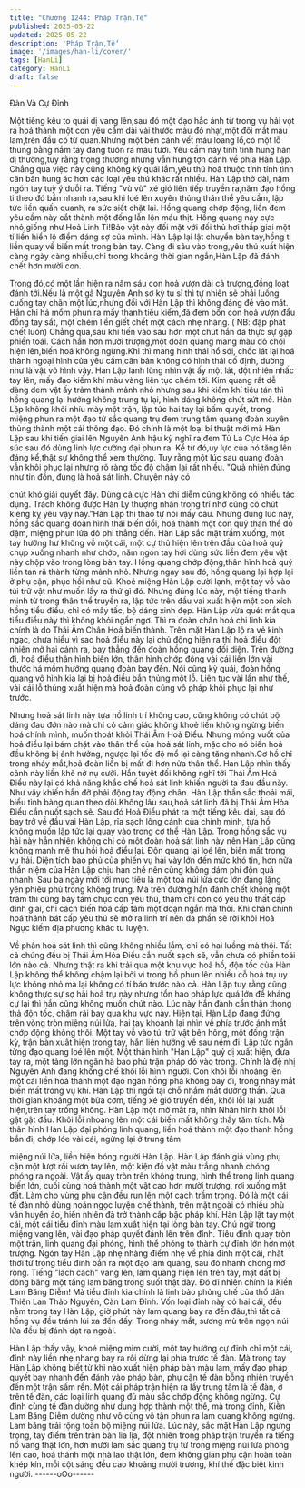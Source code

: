 ```yaml
---
title: "Chương 1244: Pháp Trận,Tế"
published: 2025-05-22
updated: 2025-05-22
description: 'Pháp Trận,Tế'
image: '/images/han-li/cover/'
tags: [HanLi]
category: HanLi
draft: false
---
```


Đàn Và Cự Đỉnh

Một tiếng kêu to quái dị vang lên,sau đó một đạo hắc ảnh từ trong
vụ hải vọt ra hoá thành một con yêu cầm dài vài thước màu đỏ
nhạt,một đôi mắt màu lam,trên đầu có tử quan.Nhưng một bên
cánh vết máu loang lổ,có một lỗ thủng bằng nắm tay đang tuôn ra
máu tươi.
Yêu cầm này tính tình hung hãn dị thường,tuy rằng trọng thương
nhưng vẫn hung tợn đánh về phía Hàn Lập.
Chẳng qua việc này cũng không kỳ quái lắm,yêu thú hoả thuộc
tính tính tình căn bản hung ác hơn các loại yêu thú khác rất nhiều.
Hàn Lập thở dài, năm ngón tay tuỳ ý duỗi ra.
Tiếng "vù vù" xé gió liên tiếp truyền ra,năm đạo hồng ti theo đó
bắn nhanh ra,sau khi loé lên xuyên thủng thân thể yêu cầm, lập
tức liền quấn quanh, ra sức siết chặt lại.
Hồng quang chớp động, liền đem yêu cầm này cắt thành một
đống lẫn lộn máu thịt.
Hồng quang này cực nhỏ,giống như Hoả Linh Ti!Bảo vật này đối
mặt với đối thủ hơi thấp giai một tí liền hiển lộ điểm đáng sợ của
mình.
Hàn Lập lại lật chuyển bàn tay,hồng ti liền quay về biến mất trong
bàn tay.
Càng đi sâu vào trong,yêu thú xuất hiện càng ngày càng nhiều,chỉ
trong khoảng thời gian ngắn,Hàn Lập đã đánh chết hơn mười
con.

Trong đó,có một lần hiện ra năm sáu con hoả vượn dài cả
trượng,đồng loạt đánh tới.Nếu là một gã Nguyên Anh sơ kỳ tu sĩ
thì tự nhiên sẽ phải luống cuống tay chân một lúc,nhưng đối với
Hàn Lập thì không đáng để vào mắt.
Hắn chỉ há mồm phun ra mấy thanh tiểu kiếm,đã đem bốn con
hoả vượn đầu đồng tay sắt, một chém liền giết chết một cách nhẹ
nhàng. ( NB: đập phát chết luôn)
Chẳng qua,sau khi tiến vào sâu hơn một chút hắn đã thực sự gặp
phiền toái.
Cách hắn hơn mười trượng,một đoàn quang mang màu đỏ chói
hiện lên,biến hoá không ngừng.Khi thì mang hình thái hổ sói,
chốc lát lại hoá thành ngoại hình của yêu cầm,căn bản không có
hình thái cố định, dường như là vật vô hình vậy.
Hàn Lập lạnh lùng nhìn vật ấy một lát, đột nhiên nhấc tay lên, mấy
đạo kiếm khí màu vàng liên tục chém tới.
Kim quang rất dễ dàng dem vật ấy trảm thành mảnh nhỏ nhưng
sau khi kiếm khí tiêu tán thì hồng quang lại hướng không trung tụ
lại, hình dáng không chút sứt mẻ.
Hàn Lập không khỏi nhíu mày một trận, lập tức hai tay lại bấm
quyết, trong miệng phun ra một đạo tử sắc quang trụ đem trung
tâm quang đoàn xuyên thủng thành một cái thông đạo.
Đó chính là một loại bí thuật mới mà Hàn Lập sau khi tiến giai lên
Nguyên Anh hậu kỳ nghĩ ra,đem Tử La Cực Hỏa áp súc sau đó
dùng linh lực cường đại phun ra.
Kể từ đó,uy lực của nó tăng lên đáng kể,thật sự không thể xem
thường.
Tuy rằng một lúc sau quang đoàn vẫn khôi phục lại nhưng rõ ràng
tốc độ chậm lại rất nhiều.
"Quả nhiên đúng như tin đồn, đúng là hoả sát linh. Chuyện này có

chút khó giải quyết đây. Dùng cả cực Hàn chi diễm cũng không có
nhiều tác dụng. Trách không được Hàn Ly thượng nhân trong trí
nhớ cũng có chút kiêng kỵ yêu vậy này."Hàn Lập thì thào tự nói
mấy câu.
Nhưng đúng lúc này, hồng sắc quang đoàn hình thái biến đổi, hoá
thành một con quỷ than thể đỏ đậm, miệng phun lửa đỏ phi thẳng
đến.
Hàn Lập sắc mặt trầm xuống, một tay hướng hư không vỗ một
cái, một cự thủ hiện lên trên đầu của hoả quỷ chụp xuống nhanh
như chớp, năm ngón tay hơi dùng sức liền đem yêu vật này chộp
vào trong lòng bàn tay.
Hồng quang chớp động,thân hình hoả quỷ liền tan rã thành từng
mảnh nhỏ. Nhưng ngay sau đó, hồng quang lại hợp lại ở phụ cận,
phục hồi như cũ.
Khoé miệng Hàn Lập cười lạnh, một tay vỗ vào túi trữ vật như
muốn lấy ra thứ gì đó. Nhưng đúng lúc này, một tiếng thanh minh
từ trong thân thể truyền ra, lập tức trên đầu vai xuất hiện một con
xích hồng tiểu điểu, chỉ có mấy tấc, bộ dáng xinh đẹp.
Hàn Lập vừa quét mắt qua tiểu điểu này thì không khỏi ngẩn ngơ.
Thì ra đoàn chân hoả chi linh kia chính là do Thái Âm Chân Hoả
biến thành.
Trên mặt Hàn Lập lộ ra vẻ kinh ngạc, chưa hiểu vì sao hoả điểu
này lại chủ động hiện ra thì hoả điểu đột nhiên mở hai cánh ra,
bay thẳng đến đoàn hồng quang đối diện.
Trên đường đi, hoả điểu thân hình biến lớn, thân hình chớp động
vài cái liền lớn vài thước há mồm hướng quang đoàn bay đến.
Nói cũng kỳ quái, đoàn hồng quang vô hình kia lại bị hoả điểu bắn
thủng một lỗ.
Liên tục vài lần như thế, vài cái lỗ thủng xuất hiện mà hoả đoàn
cũng vô pháp khôi phục lại như trước.

Nhưng hoả sát linh này tựa hồ linh trí không cao, cũng không có
chút bộ dáng đau đớn nào mà chỉ có cảm giác không khoẻ liền
không ngừng biến hoá chính mình, muốn thoát khỏi Thái Âm Hoả
Điểu.
Nhưng móng vuốt của hoả điểu lại bám chặt vào thân thể của hoả
sát linh, mặc cho nó biến hoá đều không bị ảnh hưởng, ngược lại
tốc độ mổ lại càng tăng nhanh.Cơ hồ chỉ trong nháy mắt,hoả
đoàn liền bị mất đi hơn nửa thân thể.
Hàn Lập nhìn thấy cảnh này liền khẽ nở nụ cười.
Hắn tuyệt đối không nghĩ tới Thái Âm Hoả Điểu này lại có khả
năng khắc chế hoả sát linh khiến người ta đau đầu này.
Như vậy khiến hắn đỡ phải động tay động chân.
Hàn Lập thần sắc thoải mái, biểu tình bàng quan theo dõi.Không
lâu sau,hoả sát linh đã bị Thái Âm Hỏa Điểu cắn nuốt sạch sẽ.
Sau đó Hoả Điểu phát ra một tiếng kêu dài, sau đó bay trở về đầu
vai Hàn Lập, rỉa sạch lông cánh của chính mình, tựa hồ không
muốn lập tức lại quay vào trong cơ thể Hàn Lập.
Trong hồng sắc vụ hải này hẳn nhiên không chỉ có một đoàn hoả
sát linh này nên Hàn Lập cũng không mạnh mẽ thu hồi hoả điểu
lại. Độn quang lại loé lên, biến mất trong vụ hải.
Diện tích bao phủ của phiến vụ hải vày lớn đến mức khó tin, hơn
nữa thần niệm của Hàn Lập chịu hạn chế nên cũng không dám
phi độn quá nhanh. Sau ba ngày mới tới mục tiêu là một toà núi
lửa cực lớn đang lặng yên phiêu phù trong không trung.
Mà trên đường hắn đánh chết không một trăm thì cũng bảy tám
chục con yêu thú, thậm chí còn có yêu thú thất cấp đỉnh giai, chỉ
cách biến hoá cấp tám một đoạn ngắn mà thôi. Khi chân chính
hoá thánh bát cấp yêu thú sẽ mở ra linh trí nên đa phần sẽ rời
khỏi Hoả Ngục kiếm địa phương khác tu luyện.

Về phần hoả sát linh thì cũng không nhiều lắm, chỉ có hai luồng
mà thôi. Tất cả chúng đều bị Thái Âm Hỏa Điểu cắn nuốt sạch sẽ,
vẫn chưa có phiền toái lớn nào cả.
Nhưng thật ra khi trải qua một khu vực hoả hồ, độn tốc của Hàn
Lập không thể không chậm lại bởi vì trong hồ phun lên nhiều cỗ
hoả trụ uy lực không nhỏ mà lại không có tí báo trước nào cả.
Hàn Lập tuy rằng cũng không thực sự sợ hãi hoả trụ này nhưng
tổn hao pháp lực quá lớn để kháng cự lại thì hắn cũng không
muốn chút nào.
Lúc này hắn đành cẩn thận thong thả độn tốc, chậm rãi bay qua
khu vực này.
Hiện tại, Hàn Lập đang đứng trên vòng tròn miệng núi lửa, hai tay
khoanh lại nhìn về phía trước ánh mắt chớp động không thôi.
Một tay vỗ vào túi trữ vật bên hông, một đống trận kỳ, trận bàn
xuất hiện trong tay, hắn liền hướng về sau ném đi. Lập tức ngân
từng đạo quang loé lên một. Một thân hình "Hàn Lập" quỷ dị xuất
hiện, đưa tay ra, một tảng lớn ngân hà bao phủ trận pháp đó vào
trong.
Chính là đệ nhị Nguyên Anh đang khống chế khôi lỗi hình người.
Con khôi lỗi nhoáng lên một cái liền hoá thành một đạo ngân
hồng phá không bay đi, trong nháy mắt biến mất trong vụ khí.
Hàn Lập thì ngồi tại chỗ nhắm mắt dưỡng thần.
Qua thời gian khoảng một bữa cơm, tiếng xé gió truyền đến, khôi
lỗi lại xuất hiện,trên tay trống không.
Hàn Lập một mở mắt ra, nhìn Nhân hình khôi lỗi gật gật đầu.
Khôi lỗi nhoáng lên một cái biến mất không thấy tăm tích.
Mà thân hình Hàn Lập đại phóng linh quang, liền hoá thành một
đạo thanh hồng bắn đi, chớp lóe vài cái, ngừng lại ở trung tâm

miệng núi lửa, liền hiện bóng người Hàn Lập.
Hàn Lập đánh giá vùng phụ cận một lượt rồi vươn tay lên, một
kiện đồ vật màu trắng nhanh chóng phóng ra ngoài.
Vật ấy quay tròn trên không trung, hình thể trong linh quang biến
lớn, cuối cùng hoá thành một vật cao hơn mười trượng, rơi xuống
mặt đất.
Làm cho vùng phụ cận đều run lên một cách trầm trọng.
Đó là một cái tế đàn nhỏ dùng noãn ngọc luyện chế thành, trên
mặt ngoài có nhiều phù văn huyền ảo, hiển nhiên đã trở thành
cấp bậc pháp khí.
Hàn Lập lật tay một cái, một cái tiểu đỉnh màu lam xuất hiện tại
lòng bàn tay.
Chú ngữ trong miệng vang lên, vài đạo pháp quyết đánh lên trên
đỉnh.
Tiểu đỉnh quay tròn một trận, linh quang đại phóng, hình thể
phóng to thành cự đỉnh lớn hơn một trượng.
Ngón tay Hàn Lập nhẹ nhàng điểm nhẹ về phía đỉnh một cái, nhất
thời từ trong tiểu đỉnh bắn ra một đạo lam quang, sau đó nhanh
chóng mở rộng.
Tiếng "lách cách" vang lên, lam quang hiện lên trên tay, mặt đất bị
đóng băng một tầng lam băng trong suốt thật dày.
Đó dĩ nhiên chính là Kiền Lam Băng Diễm!
Mà tiểu đỉnh kia chính là linh bảo phỏng chế của thổ dân Thiên
Lan Thảo Nguyên, Càn Lam Đỉnh.
Vốn loại đỉnh này có hai cái, đều nằm trong tay Hàn Lập, giờ phút
này lam quang bay ra đến đâu,thì tất cả hồng vụ đều tránh lùi xa
đến đấy. Trong nháy mắt, sương mù trên ngọn núi lửa đều bị
đánh dạt ra ngoài.

Hàn Lập thấy vậy, khoé miệng mỉm cười, một tay hướng cự đỉnh
chỉ một cái, đỉnh này liền nhẹ nhang bay ra rồi dừng lại phía trước
tế đàn.
Mà trong tay Hàn Lập không biết từ khi nào xuất hiện pháp bàn
màu lam, mấy đạo pháp quyết bay nhanh đến đánh vào pháp
bàn, phụ cận tế đàn bỗng nhiên truyền đến một trận sấm rền. Một
cái pháp trận hiện ra lấy trung tâm là tế đàn, ở trên tế đàn, các
loại linh quang đủ màu sắc chớp động không ngừng. Cự đỉnh
cùng tế đàn dường như dung hợp thành một thể, mà trong đỉnh,
Kiền Lam Băng Diễm dường như vô cùng vô tận phun ra lam
quang không ngừng.
Lam băng trải rộng toàn bộ miệng núi lửa.
Lúc này, sắc mặt Hàn Lập ngưng trọng, tay điểm trên trận bàn lia
lịa, đột nhiên trong pháp trận truyền ra tiếng nổ vang thật lớn, hơn
mười lam sắc quang trụ từ trong miệng núi lửa phóng lên cao,
hoá thánh một nhà lao thật lớn, đem không gian phụ cận hoàn
toàn khép kín, mỗi cột sáng đều cao khoảng mười trượng, khí thế
đặc biệt kinh người.
------oOo------
